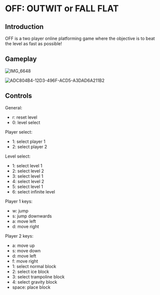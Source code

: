 # OFF: OUTWIT or FALL FLAT

## Introduction

OFF is a two player online platforming game where the objective is to beat the level as fast as possible!

## Gameplay

![IMG_6648](https://user-images.githubusercontent.com/69825332/162284253-6049d36b-2e94-4b68-9c82-37b40caf0988.jpg)

![ADC804B4-12D3-496F-ACD5-A3DAD6A211B2](https://user-images.githubusercontent.com/69825332/162284347-de6020c4-e9c9-472b-b5db-e68c56396cb1.jpg)

## Controls

General:
- r:        reset level
- 0:        level select

Player select:
- 1:        select player 1
- 2:        select player 2

Level select: 
- 1:        select level 1
- 2:        select level 2
- 3:        select level 1
- 4:        select level 2
- 5:        select level 1
- 6:        select infinite level

Player 1 keys:
- w:        jump
- s:        jump downwards 
- a:        move left
- d:        move right

Player 2 keys:
- a:        move up
- s:        move down
- d:        move left
- f:        move right
- 1:        select normal block
- 2:        select ice block
- 3:        select trampoline block
- 4:        select gravity block
- space:    place block
